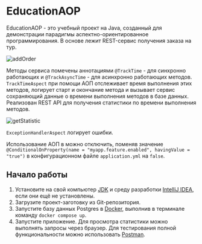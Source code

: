 # EducationAOP
EducationAOP - это учебный проект на Java, созданный для демонстрации парадигмы аспектно-ориентированное программирования. В основе лежит REST-сервис получения заказа на тур.

![addOrder](https://github.com/OksanaBuivarenko/EducationAOP/assets/144807983/457a8d3c-3610-4e57-83bd-91334beb4b77)

Методы сервиса помечены аннотациями `@TrackTime` - для синхронно работающих и `@TrackAsyncTime` - для асинхронно работающих методов. `TrackTimeAspect` при помощи АОП отслеживает время выполнения этих методов, логирует старт и окончание метода и вызывает сервис сохраняющий данные о времени выполнения методов в базе данных. Реализован REST API для получения статистики по времени выполнения методов.

![getStatistic](https://github.com/OksanaBuivarenko/EducationAOP/assets/144807983/50457b10-4717-4b7e-97e1-36a68b98a4d5)

`ExceptionHandlerAspect` логирует ошибки.

Использование АОП в можно отключить, поменяв значение `@ConditionalOnProperty(name = "myapp.feature.enabled", havingValue = "true")` в конфигурационном файле `application.yml` на `false`.

## Начало работы
1. Установите на свой компьютер [JDK](https://www.oracle.com/cis/java/technologies/downloads/) и среду разработки [IntelliJ IDEA](https://www.jetbrains.com/ru-ru/idea/download/?section=windows), если они ещё не установлены.
2. Загрузите проект-заготовку из Git-репозитория.
3. Запустите базу данных Postgres в [Docker](https://www.docker.com/products/docker-desktop/), выполнив в терминале команду `docker compose up`.
4. Запустите приложение. Для просмотра статистики можно выполнять запросы через браузер. Для тестирования полной функциональности можно использовать [Postman](https://www.postman.com/downloads/).
